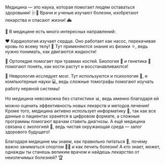Медицина — это наука, которая помогает людям оставаться здоровыми! 🩺💊 Врачи и ученые изучают болезни, изобретают лекарства и спасают жизни! 🚑

🧬 В медицине есть много интересных направлений:

❤️ Кардиология изучает сердце. Оно работает как насос, перекачивая кровь по всему телу! 💓 Тут применяются знания из физики ⚛️, ведь нужно понимать, как двигаются жидкости!

🦴 Ортопедия помогает при травмах костей. Биология 🦠 и генетика 🧬 помогают понять, как кости растут и восстанавливаются!

🧠 Неврология исследует мозг. Тут используются и психология 🧐, и компьютерные науки 💻, ведь сложные томографы помогают изучать работу нервной системы!

Но медицина невозможна без статистики 📊, ведь именно благодаря ей можно оценить эффективность новых лекарств и методов лечения! Кроме того, медицина активно использует информатику 💾, так как все данные о пациентах хранятся в цифровом формате, а сложные программы помогают врачам ставить диагнозы. А ещё медицина связана с экологией 🌱, ведь чистая окружающая среда — залог здорового будущего!

Благодаря медицине мы знаем, как правильно питаться 🍎, почему важно заниматься спортом 🏃‍♂️ и как лечить болезни! А кто знает, может, однажды ты станешь великим врачом и найдешь лекарство от неизлечимых болезней? 🏆

